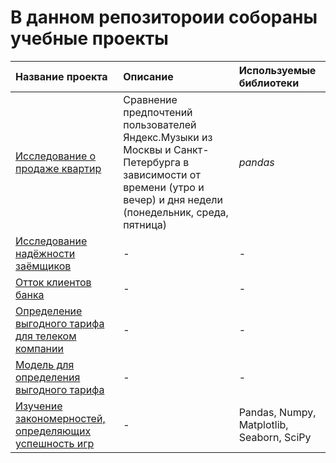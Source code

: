 # В данном репозитороии собораны учебные проекты

| Название проекта | Описание | Используемые библиотеки | 
| :---------------------- | :---------------------- | :---------------------- |
| [Исследование о продаже квартир](https://github.com/VlaTz/My_study_projects/tree/main/apartments_for_sale) | Сравнение предпочтений пользователей Яндекс.Музыки из Москвы и Санкт-Петербурга в зависимости от времени (утро и вечер) и дня недели (понедельник, среда, пятница)| *pandas* |
|[Исследование надёжности заёмщиков](https://github.com/VlaTz/My_study_projects/tree/main/borrower_research)|-|-|
|[Отток клиентов банка](https://github.com/VlaTz/My_study_projects/tree/main/customer_outflow)|-|-|
|[Определение выгодного тарифа для телеком компании](https://github.com/VlaTz/My_study_projects/tree/main/tariff_definition)|-|-|
|[Модель для определения выгодного тарифа](https://github.com/VlaTz/My_study_projects/tree/main/recommendation_of_tariffs)|-|-|
|[Изучение закономерностей, определяющих успешность игр](https://github.com/VlaTz/My_study_projects/tree/main/the_success_of_the_game)|-|Pandas, Numpy, Matplotlib, Seaborn, SciPy|

